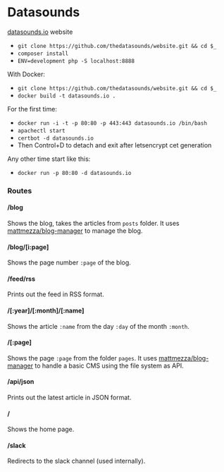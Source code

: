 # Datasounds

[datasounds.io](datasounds.io) website

- `git clone https://github.com/thedatasounds/website.git && cd $_`
- `composer install`
- `ENV=development php -S localhost:8888`

With Docker:
- `git clone https://github.com/thedatasounds/website.git && cd $_`
- `docker build -t datasounds.io .`

For the first time:
- `docker run -i -t -p 80:80 -p 443:443 datasounds.io /bin/bash`
- `apachectl start`
- `certbot -d datasounds.io`
- Then Control+D to detach and exit after letsencrypt cet generation

Any other time start like this:
- `docker run -p 80:80 -d datasounds.io`


### Routes

#### /blog

Shows the blog, takes the articles from `posts` folder. It uses [mattmezza/blog-manager](https://github.com/mattmezza/blog-manager) to manage the blog.

#### /blog/[i:page]

Shows the page number `:page` of the blog.

#### /feed/rss

Prints out the feed in RSS format.

#### /[:year]/[:month]/[:name]

Shows the article `:name` from the day `:day` of the month `:month`.

#### /[:page]

Shows the page `:page` from the folder `pages`. It uses [mattmezza/blog-manager](https://github.com/mattmezza/blog-manager) to handle a basic CMS using the file system as API.

#### /api/json

Prints out the latest article in JSON format.

#### /

Shows the home page.

#### /slack

Redirects to the slack channel (used internally).